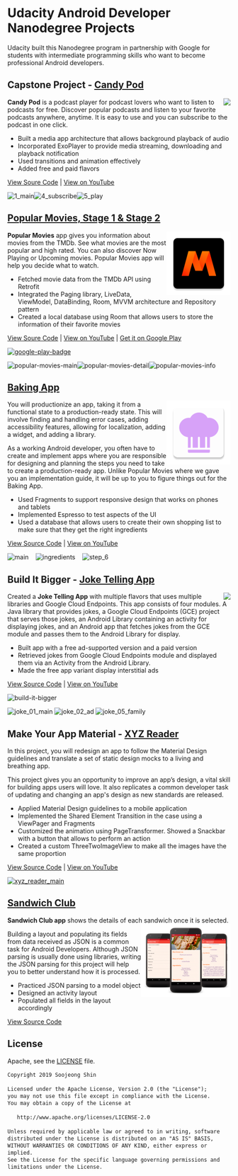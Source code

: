 # Udacity Android Developer Nanodegree Projects
Udacity built this Nanodegree program in partnership with Google for students with intermediate programming skills who want to become professional Android developers.

## Capstone Project - [Candy Pod](https://github.com/sooshin/android-candy-pod)
<image align="right" src="https://github.com/sooshin/android-candy-pod/blob/master/app/src/main/res/mipmap-xxhdpi/ic_launcher.png">

**Candy Pod** is a podcast player for podcast lovers who want to listen to podcasts for free. Discover popular podcasts and listen to your favorite podcasts anywhere, anytime. It is easy to use and you can subscribe to the podcast in one click.

* Built a media app architecture that allows background playback of audio
* Incorporated ExoPlayer to provide media streaming, downloading and playback notification
* Used transitions and animation effectively
* Added free and paid flavors

[View Soure Code](https://github.com/sooshin/android-candy-pod) | [View on YouTube](https://youtu.be/EuuCu4429q4)


![1_main](https://user-images.githubusercontent.com/33213229/49943703-f42bfc00-ff2b-11e8-8afc-a583d06dbae3.png)![4_subscribe](https://user-images.githubusercontent.com/33213229/49943713-f8f0b000-ff2b-11e8-9c21-b7d25ea8af62.png)![5_play](https://user-images.githubusercontent.com/33213229/49943715-fa21dd00-ff2b-11e8-88b5-7524ae90a3cd.png)

## [Popular Movies, Stage 1 & Stage 2](https://github.com/sooshin/android-popular-movies-app)
[<img align="right" src="https://github.com/sooshin/android-developer-nanodegree-projects/blob/master/ic_launcher.png"/>](https://play.google.com/store/apps/details?id=com.soojeongshin.popularmovies.free)

**Popular Movies** app gives you information about movies from the TMDb. See what movies are the most popular and high rated. You can also discover Now Playing or Upcoming movies. Popular Movies app will help you decide what to watch.

* Fetched movie data from the TMDb API using Retrofit
* Integrated the Paging library, LiveData, ViewModel, DataBinding, Room, MVVM architecture and Repository pattern
* Created a local database using Room that allows users to store the information of their favorite movies

[View Soure Code](https://github.com/sooshin/android-popular-movies-app) | [View on YouTube](https://youtu.be/1eFfdmHGKMw) | [Get it on Google Play](https://play.google.com/store/apps/details?id=com.soojeongshin.popularmovies.free)

[![google-play-badge](https://user-images.githubusercontent.com/33213229/59287668-13be9a00-8cad-11e9-9a13-b62a4f562cfd.png)](https://play.google.com/store/apps/details?id=com.soojeongshin.popularmovies.free)

![popular-movies-main](https://user-images.githubusercontent.com/33213229/49940286-757e9100-ff22-11e8-897a-45ba561df250.png)![popular-movies-detail](https://user-images.githubusercontent.com/33213229/49940281-71527380-ff22-11e8-935b-7e2d4138d979.png)![popular-movies-info](https://user-images.githubusercontent.com/33213229/49940285-73b4cd80-ff22-11e8-9ca1-b379e06b90bc.png)

## [Baking App](https://github.com/sooshin/android-baking-app)

<img align="right" src="https://github.com/sooshin/android-baking-app/blob/master/app/src/main/res/mipmap-xxhdpi/ic_launcher.png">

You will productionize an app, taking it from a functional state to a production-ready state. This will involve finding and handling error cases, adding accessibility features, allowing for localization, adding a widget, and adding a library.

As a working Android developer, you often have to create and implement apps where you are responsible for designing and planning the steps you need to take to create a production-ready app. Unlike Popular Movies where we gave you an implementation guide, it will be up to you to figure things out for the Baking App.

* Used Fragments to support responsive design that works on phones and tablets
* Implemented Espresso to test aspects of the UI
* Used a database that allows users to create their own shopping list to make sure that they get the right ingredients

[View Source Code](https://github.com/sooshin/android-baking-app) | [View on YouTube](https://youtu.be/k7Q8SvEuUmg)

![main](https://user-images.githubusercontent.com/33213229/49941483-fa1ede80-ff25-11e8-876a-d739a1c2ba32.png)&nbsp;&nbsp;&nbsp;
![ingredients](https://user-images.githubusercontent.com/33213229/49941712-abbe0f80-ff26-11e8-938e-9abd4b3230a0.png)&nbsp;&nbsp;&nbsp;
![step_6](https://user-images.githubusercontent.com/33213229/49941954-4cacca80-ff27-11e8-9090-679ee752d70d.png)&nbsp;&nbsp;&nbsp;

## Build It Bigger - [Joke Telling App](https://github.com/sooshin/android-joke-telling-app)

<img align="right" src="https://github.com/sooshin/android-joke-telling-app/blob/master/app/src/main/res/mipmap-xxhdpi/ic_launcher.png">

Created a **Joke Telling App** with multiple flavors that uses multiple libraries and Google Cloud Endpoints. This app consists of four modules. A Java library that provides jokes, a Google Cloud Endpoints (GCE) project that serves those jokes, an Android Library containing an activity for displaying jokes, and an Android app that fetches jokes from the GCE module and passes them to the Android Library for display.

* Built app with a free ad-supported version and a paid version
* Retrieved jokes from Google Cloud Endpoints module and displayed them via an Activity from the Android Library.
* Made the free app variant display interstitial ads

[View Source Code](https://github.com/sooshin/android-joke-telling-app) | [View on YouTube](https://youtu.be/nztzryhbxxg)

<img width="734" alt="build-it-bigger" src="https://user-images.githubusercontent.com/33213229/59961562-6f422080-9514-11e9-9fc3-76d961e1160d.png">

![joke_01_main](https://user-images.githubusercontent.com/33213229/46856482-8850e880-ce41-11e8-8a58-ffe6b9122f0c.png)
![joke_02_ad](https://user-images.githubusercontent.com/33213229/46856488-8b4bd900-ce41-11e8-92d7-3ae17dcb3da8.png)
![joke_05_family](https://user-images.githubusercontent.com/33213229/46856496-90108d00-ce41-11e8-90ca-963a4e585549.png)

## Make Your App Material - [XYZ Reader](https://github.com/sooshin/android-xyz-reader)

In this project, you will redesign an app to follow the Material Design guidelines and translate a set of static design mocks to a living and breathing app. 

This project gives you an opportunity to improve an app’s design, a vital skill for building apps users will love. It also replicates a common developer task of updating and changing an app's design as new standards are released.

* Applied Material Design guidelines to a mobile application
* Implemented the Shared Element Transition in the case using a ViewPager and Fragments
* Customized the animation using PageTransformer. Showed a Snackbar with a button that allows to perform an action
* Created a custom ThreeTwoImageView to make all the images have the same proportion

[View Source Code](https://github.com/sooshin/android-xyz-reader) | [View on YouTube](https://youtu.be/EQR6c5XaQIA)

[![xyz_reader_main](https://user-images.githubusercontent.com/33213229/47618315-d4c04780-db14-11e8-900d-8b2f600a264b.png)](https://youtu.be/EQR6c5XaQIA)

## [Sandwich Club](https://github.com/sooshin/android-sandwich-club-app)
**Sandwich Club app** shows the details of each sandwich once it is selected.
<img align="right" src="https://github.com/sooshin/android-sandwich-club-app/blob/master/screenshots/sandwich-club-ss.png" width=40%>

Building a layout and populating its fields from data received as JSON is a common task for Android Developers. Although JSON parsing is usually done using libraries, writing the JSON parsing for this project will help you to better understand how it is processed.

* Practiced JSON parsing to a model object
* Designed an activity layout
* Populated all fields in the layout accordingly

[View Source Code](https://github.com/sooshin/android-sandwich-club-app)

## License
Apache, see the [LICENSE](LICENSE) file.
```
Copyright 2019 Soojeong Shin

Licensed under the Apache License, Version 2.0 (the "License");
you may not use this file except in compliance with the License.
You may obtain a copy of the License at

   http://www.apache.org/licenses/LICENSE-2.0

Unless required by applicable law or agreed to in writing, software
distributed under the License is distributed on an "AS IS" BASIS,
WITHOUT WARRANTIES OR CONDITIONS OF ANY KIND, either express or implied.
See the License for the specific language governing permissions and
limitations under the License.
```
